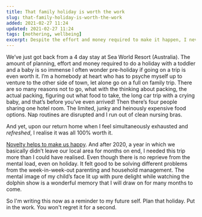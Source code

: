 ```yaml
---
title: That family holiday is worth the work
slug: that-family-holiday-is-worth-the-work
added: 2021-02-27 11:24
updated: 2021-02-27 11:24
tags: [mothering, wellbeing]
excerpt: Despite the effort and money required to make it happen, I never regret taking a trip away with the family.
---
```


We’ve just got back from a 4 day stay at Sea World Resort (Australia). The amount of planning, effort and money required to do a holiday with a toddler and a baby is so immense I often wonder pre-holiday if going on a trip is even worth it. I’m a homebody at heart who has to psyche myself up to venture to the other side of town, let alone go on a full on family trip. There are so many reasons not to go, what with the thinking about packing, the actual packing, figuring out what food to take, the long car trip with a crying baby, and that’s before you’ve even arrived! Then there’s four people sharing one hotel room. The limited, junky and heinously expensive food options. Nap routines are disrupted and I run out of clean nursing bras. 

And yet, upon our return home when I feel simultaneously exhausted and *refreshed*, I realise it was all 100% worth it.

[Novelty helps to make us happy](https://fulllifereflections.com/2019/04/27/how-novelty-increases-happiness-and-fulfillment/). And after 2020, a year in which we basically didn’t leave our local area for months on end, I needed this trip more than I could have realised. Even though there is no reprieve from the mental load, even on holiday. It felt good to be solving different problems from the week-in-week-out parenting and household management. The mental image of my child’s face lit up with pure delight while watching the dolphin show is a wonderful memory that I will draw on for many months to come.

So I'm writing this now as a reminder to my future self. Plan that holiday. Put in the work. You won't regret it for a second.